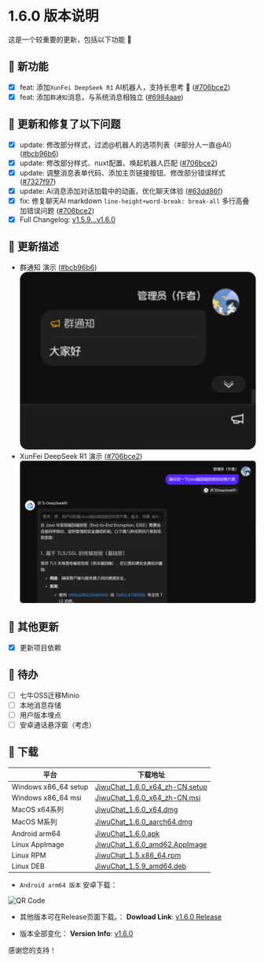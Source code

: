 # 1.6.0 版本说明

这是一个较重要的更新，包括以下功能 🧪

## 🔮 新功能

- [x] feat: 添加`XunFei DeepSeek R1` AI机器人，支持长思考 🐳 ([#706bce2](https://github.com/KiWi233333/JiwuChat/commit/706bce2))
- [x] feat: 添加`群通知`消息，与系统消息相独立 ([#6984aae](https://github.com/KiWi233333/JiwuChat/commit/6984aae90a2a238bc57620c7569fb2aa9139e709))

## 🔨 更新和修复了以下问题

- [x] update: 修改部分样式，过滤@机器人的选项列表（#部分人一直@AI）([#bcb96b6](https://github.com/KiWi233333/JiwuChat/commit/bcb96b6))
- [x] update: 修改部分样式、nuxt配置、唤起机器人匹配 ([#706bce2](https://github.com/KiWi233333/JiwuChat/commit/706bce2))
- [x] update: 调整消息表单代码、添加主页链接按钮、修改部分错误样式 ([#7327f97](https://github.com/KiWi233333/JiwuChat/commit/7327f9705c0b739abbdf51bfbb40a9b856ff01f4))
- [x] update: Ai消息添加对话加载中的动画，优化聊天体验 ([#63dd86f](https://github.com/KiWi233333/JiwuChat/commit/63dd86f7555a05f79e6a1a1e2371972cef617b2c))
- [x] fix: 修复聊天AI markdown `line-height+word-break: break-all` 多行高叠加错误问题 ([#706bce2](https://github.com/KiWi233333/JiwuChat/commit/706bce2))
- [x] Full Changelog: [v1.5.9...v1.6.0](https://github.com/KiWi233333/JiwuChat/compare/v1.5.9...v1.6.0)

## 🤯 更新描述

- 群通知 演示 ([#bcb96b6](https://github.com/KiWi233333/JiwuChat/commit/bcb96b6))
![群通知](/.github/releasemd/assets/v1.6.0/image-1.png)
- XunFei DeepSeek R1 演示  ([#706bce2](https://github.com/KiWi233333/JiwuChat/commit/706bce2))
![XunFei DeepSeek R1 演示](/.github/releasemd/assets/v1.6.0/image.png)

## 🧿 其他更新

- [x] 更新项目依赖

## 📌 待办

- [ ] 七牛OSS迁移Minio
- [ ] 本地消息存储
- [ ] 用户版本埋点
- [ ] 安卓通话悬浮窗（考虑）

## 🧪 下载

| 平台 | 下载地址 |
| --- | --- |
| Windows x86_64 setup | [JiwuChat_1.6.0_x64_zh-CN.setup](https://github.com/KiWi233333/JiwuChat/releases/download/v1.6.0/JiwuChat_1.6.0_x64-setup.exe) |
| Windows x86_64 msi | [JiwuChat_1.6.0_x64_zh-CN.msi](https://github.com/KiWi233333/JiwuChat/releases/download/v1.6.0/JiwuChat_1.6.0_x64_zh-CN.msi) |
| MacOS x64系列 | [JiwuChat_1.6.0_x64.dmg](https://github.com/KiWi233333/JiwuChat/releases/download/v1.6.0/JiwuChat_1.6.0_x64.dmg) |
| MacOS M系列 | [JiwuChat_1.6.0_aarch64.dmg](https://github.com/KiWi233333/JiwuChat/releases/download/v1.6.0/JiwuChat_1.6.0_aarch64.dmg) |
| Android arm64 | [JiwuChat_1.6.0.apk](https://github.com/KiWi233333/JiwuChat/releases/download/v1.6.0/JiwuChat_1.6.0.apk) |
| Linux AppImage | [JiwuChat_1.6.0_amd62.AppImage](https://github.com/KiWi233333/JiwuChat/releases/download/v1.6.0/JiwuChat_1.6.0_amd64.AppImage) |
| Linux RPM | [JiwuChat_1.5.x86_64.rpm](https://github.com/KiWi233333/JiwuChat/releases/download/v1.6.0/JiwuChat-1.6.0-1.x86_64.rpm) |
| Linux DEB | [JiwuChat_1.5.9_amd64.deb](https://github.com/KiWi233333/JiwuChat/releases/download/v1.6.0/JiwuChat_1.6.0_amd64.deb) |

- `Android arm64 版本`  安卓下载：

![QR Code](https://api.jiwu.kiwi2333.top/res/qrcode/stream?content=/releases/download/v1.6.0/JiwuChat_1.6.0.apk&w=200&h=200)

- 其他版本可在Release页面下载。：
**Dowload Link**: [v1.6.0 Release](https://github.com/KiWi233333/JiwuChat/releases/tag/v1.6.0)

- 版本全部变化：
**Version Info**: [v1.6.0](https://github.com/KiWi233333/JiwuChat/blob/main/.github/releasemd/v1.6.0.md)

感谢您的支持！
